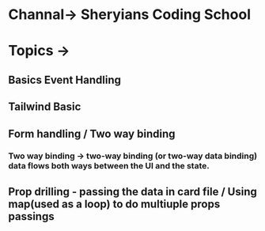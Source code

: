 # Channal-> Sheryians Coding School 

# Topics ->

## Basics Event Handling 

## Tailwind Basic

## Form handling / Two way binding
### Two way binding -> two-way binding (or two-way data binding) data flows both ways between the UI and the state.

## Prop drilling - passing the data in card file / Using map(used as a loop) to do multiuple props passings